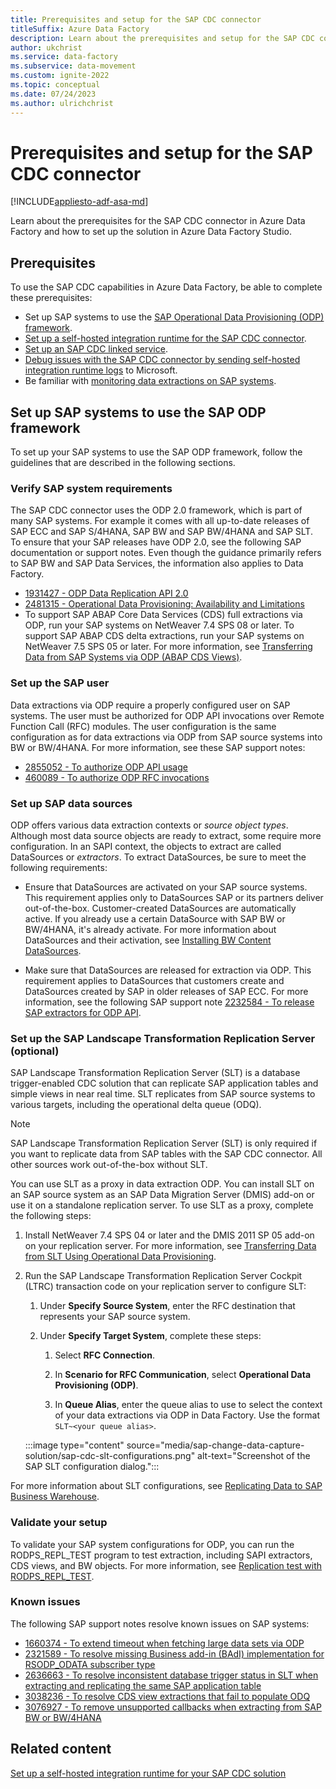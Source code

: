 ```yaml
---
title: Prerequisites and setup for the SAP CDC connector
titleSuffix: Azure Data Factory
description: Learn about the prerequisites and setup for the SAP CDC connector in Azure Data Factory.
author: ukchrist
ms.service: data-factory
ms.subservice: data-movement
ms.custom: ignite-2022
ms.topic: conceptual
ms.date: 07/24/2023
ms.author: ulrichchrist
---
```


# Prerequisites and setup for the SAP CDC connector

[!INCLUDE[appliesto-adf-asa-md](includes/appliesto-adf-asa-md.md)]

Learn about the prerequisites for the SAP CDC connector in Azure Data Factory and how to set up the solution in Azure Data Factory Studio.

## Prerequisites

To use the SAP CDC capabilities in Azure Data Factory, be able to complete these prerequisites:

- Set up SAP systems to use the [SAP Operational Data Provisioning (ODP) framework](https://help.sap.com/docs/SAP_LANDSCAPE_TRANSFORMATION_REPLICATION_SERVER/007c373fcacb4003b990c6fac29a26e4/b6e26f56fbdec259e10000000a441470.html?q=SAP%20Operational%20Data%20Provisioning%20%28ODP%29%20framework).
- [Set up a self-hosted integration runtime for the SAP CDC connector](sap-change-data-capture-shir-preparation.md).
- [Set up an SAP CDC linked service](sap-change-data-capture-prepare-linked-service-source-dataset.md#set-up-a-linked-service).
- [Debug issues with the SAP CDC connector by sending self-hosted integration runtime logs](sap-change-data-capture-debug-shir-logs.md) to Microsoft.
- Be familiar with [monitoring data extractions on SAP systems](sap-change-data-capture-management.md#monitor-data-extractions-on-sap-systems).

## Set up SAP systems to use the SAP ODP framework

To set up your SAP systems to use the SAP ODP framework, follow the guidelines that are described in the following sections.

### Verify SAP system requirements

The SAP CDC connector uses the ODP 2.0 framework, which is part of many SAP systems. For example it comes with all up-to-date releases of SAP ECC and SAP S/4HANA, SAP BW and SAP BW/4HANA and SAP SLT. To ensure that your SAP releases have ODP 2.0, see the following SAP documentation or support notes. Even though the guidance primarily refers to SAP BW and SAP Data Services, the information also applies to Data Factory.

- [1931427 - ODP Data Replication API 2.0](https://launchpad.support.sap.com/#/notes/1931427)
- [2481315 - Operational Data Provisioning: Availability and Limitations](https://launchpad.support.sap.com/#/notes/2481315)
- To support SAP ABAP Core Data Services (CDS) full extractions via ODP, run your SAP systems on NetWeaver 7.4 SPS 08 or later. To support SAP ABAP CDS delta extractions, run your SAP systems on NetWeaver 7.5 SPS 05 or later. For more information, see [Transferring Data from SAP Systems via ODP (ABAP CDS Views)](https://help.sap.com/docs/SAP_BW4HANA/107a6e8a38b74ede94c833ca3b7b6f51/af11a5cb6d2e4d4f90d344f58fa0fb1d.html).

### Set up the SAP user

Data extractions via ODP require a properly configured user on SAP systems. The user must be authorized for ODP API invocations over Remote Function Call (RFC) modules. The user configuration is the same configuration as for data extractions via ODP from SAP source systems into BW or BW/4HANA. For more information, see these SAP support notes:

- [2855052 - To authorize ODP API usage](https://launchpad.support.sap.com/#/notes/2855052)
- [460089 - To authorize ODP RFC invocations](https://launchpad.support.sap.com/#/notes/460089)

### Set up SAP data sources

ODP offers various data extraction contexts or *source object types*. Although most data source objects are ready to extract, some require more configuration. In an SAPI context, the objects to extract are called DataSources or *extractors*. To extract DataSources, be sure to meet the following requirements:

- Ensure that DataSources are activated on your SAP source systems. This requirement applies only to DataSources SAP or its partners deliver out-of-the-box. Customer-created DataSources are automatically active. If you already use a certain DataSource with SAP BW or BW/4HANA, it's already activate. For more information about DataSources and their activation, see [Installing BW Content DataSources](https://help.sap.com/saphelp_nw73/helpdata/en/4a/1be8b7aece044fe10000000a421937/frameset.htm).

- Make sure that DataSources are released for extraction via ODP. This requirement applies to DataSources that customers create and DataSources created by SAP in older releases of SAP ECC. For more information, see the following SAP support note [2232584 - To release SAP extractors for ODP API](https://launchpad.support.sap.com/#/notes/2232584).

### Set up the SAP Landscape Transformation Replication Server (optional)

SAP Landscape Transformation Replication Server (SLT) is a database trigger-enabled CDC solution that can replicate SAP application tables and simple views in near real time. SLT replicates from SAP source systems to various targets, including the operational delta queue (ODQ).

>[!NOTE]
   > SAP Landscape Transformation Replication Server (SLT) is only required if you want to replicate data from SAP tables with the SAP CDC connector. All other sources work out-of-the-box without SLT.

You can use SLT as a proxy in data extraction ODP. You can install SLT on an SAP source system as an SAP Data Migration Server (DMIS) add-on or use it on a standalone replication server. To use SLT as a proxy, complete the following steps:

1. Install NetWeaver 7.4 SPS 04 or later and the DMIS 2011 SP 05 add-on on your replication server. For more information, see [Transferring Data from SLT Using Operational Data Provisioning](https://help.sap.com/docs/SAP_NETWEAVER_750/ccc9cdbdc6cd4eceaf1e5485b1bf8f4b/6ca2eb9870c049159de25831d3269f3f.html).

1. Run the SAP Landscape Transformation Replication Server Cockpit (LTRC) transaction code on your replication server to configure SLT:

   1. Under **Specify Source System**, enter the RFC destination that represents your SAP source system.

   1. Under **Specify Target System**, complete these steps:

      1. Select **RFC Connection**.

      1. In **Scenario for RFC Communication**, select **Operational Data Provisioning (ODP)**.

      1. In **Queue Alias**, enter the queue alias to use to select the context of your data extractions via ODP in Data Factory. Use the format  `SLT~<your queue alias>`.

   :::image type="content" source="media/sap-change-data-capture-solution/sap-cdc-slt-configurations.png" alt-text="Screenshot of the SAP SLT configuration dialog.":::

For more information about SLT configurations, see [Replicating Data to SAP Business Warehouse](https://help.sap.com/docs/SAP_LANDSCAPE_TRANSFORMATION_REPLICATION_SERVER/969cf5258b964a5ba56380da648ac84e/737e69568fb4c359e10000000a441470.html).

### Validate your setup

To validate your SAP system configurations for ODP, you can run the RODPS_REPL_TEST program to test extraction, including SAPI extractors, CDS views, and BW objects. For more information, see [Replication test with RODPS_REPL_TEST](https://wiki.scn.sap.com/wiki/display/BI/Replication+test+with+RODPS_REPL_TEST).

### Known issues

The following SAP support notes resolve known issues on SAP systems:

- [1660374 - To extend timeout when fetching large data sets via ODP](https://launchpad.support.sap.com/#/notes/1660374)
- [2321589 - To resolve missing Business add-in (BAdI) implementation for RSODP_ODATA subscriber type](https://launchpad.support.sap.com/#/notes/2321589)
- [2636663 - To resolve inconsistent database trigger status in SLT when extracting and replicating the same SAP application table](https://launchpad.support.sap.com/#/notes/2636663)
- [3038236 - To resolve CDS view extractions that fail to populate ODQ](https://launchpad.support.sap.com/#/notes/3038236)
- [3076927 - To remove unsupported callbacks when extracting from SAP BW or BW/4HANA](https://launchpad.support.sap.com/#/notes/3076927)

## Related content

[Set up a self-hosted integration runtime for your SAP CDC solution](sap-change-data-capture-shir-preparation.md)
